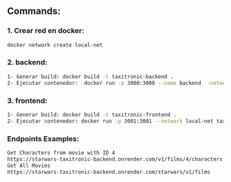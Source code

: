 
## Commands:

### 1.  Crear red en docker:
```bash
docker network create local-net
```

### 2. backend:
```bash
1- Generar build: docker build -t taxitronic-backend .
2- Ejecutar contenedor:  docker run -p 3000:3000 --name backend --network local-net taxitronic-backend
```

### 3. frontend:
```bash
1- Generar build: docker build -t taxitronic-frontend .
2- Ejecutar contenedor: docker run -p 3001:3001 --network local-net taxitronic-frontend
```

### Endpoints Examples: 
```bash
Get Characters from movie with ID 4
https://starwars-taxitronic-backend.onrender.com/v1/films/4/characters
Get All Movies
https://starwars-taxitronic-backend.onrender.com/starwars/v1/films

```

